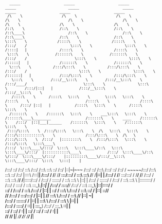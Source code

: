 
      _____                    _____                    _____                    _____                        _____                    _____                    _____                    _____                    _____          
     /\    \                  /\    \                  /\    \                  /\    \                      /\    \                  /\    \                  /\    \                  /\    \                  /\    \         
    /::\    \                /::\    \                /::\    \                /::\____\                    /::\    \                /::\    \                /::\____\                /::\    \                /::\    \        
    \:::\    \              /::::\    \              /::::\    \              /:::/    /                    \:::\    \               \:::\    \              /::::|   |               /::::\    \              /::::\    \       
     \:::\    \            /::::::\    \            /::::::\    \            /:::/    /                      \:::\    \               \:::\    \            /:::::|   |              /::::::\    \            /::::::\    \      
      \:::\    \          /:::/\:::\    \          /:::/\:::\    \          /:::/    /                        \:::\    \               \:::\    \          /::::::|   |             /:::/\:::\    \          /:::/\:::\    \     
       \:::\    \        /:::/__\:::\    \        /:::/__\:::\    \        /:::/____/                          \:::\    \               \:::\    \        /:::/|::|   |            /:::/__\:::\    \        /:::/__\:::\    \    
       /::::\    \      /::::\   \:::\    \       \:::\   \:::\    \      /::::\    \                          /::::\    \              /::::\    \      /:::/ |::|   |           /::::\   \:::\    \      /::::\   \:::\    \   
      /::::::\    \    /::::::\   \:::\    \    ___\:::\   \:::\    \    /::::::\____\________                /::::::\    \    ____    /::::::\    \    /:::/  |::|___|______    /::::::\   \:::\    \    /::::::\   \:::\    \  
     /:::/\:::\    \  /:::/\:::\   \:::\    \  /\   \:::\   \:::\    \  /:::/\:::::::::::\    \              /:::/\:::\    \  /\   \  /:::/\:::\    \  /:::/   |::::::::\    \  /:::/\:::\   \:::\    \  /:::/\:::\   \:::\____\ 
    /:::/  \:::\____\/:::/  \:::\   \:::\____\/::\   \:::\   \:::\____\/:::/  |:::::::::::\____\            /:::/  \:::\____\/::\   \/:::/  \:::\____\/:::/    |:::::::::\____\/:::/__\:::\   \:::\____\/:::/  \:::\   \:::|    |
   /:::/    \::/    /\::/    \:::\  /:::/    /\:::\   \:::\   \::/    /\::/   |::|~~~|~~~~~                /:::/    \::/    /\:::\  /:::/    \::/    /\::/    / ~~~~~/:::/    /\:::\   \:::\   \::/    /\::/   |::::\  /:::|____|
  /:::/    / \/____/  \/____/ \:::\/:::/    /  \:::\   \:::\   \/____/  \/____|::|   |                    /:::/    / \/____/  \:::\/:::/    / \/____/  \/____/      /:::/    /  \:::\   \:::\   \/____/  \/____|:::::\/:::/    / 
 /:::/    /                    \::::::/    /    \:::\   \:::\    \            |::|   |                   /:::/    /            \::::::/    /                       /:::/    /    \:::\   \:::\    \            |:::::::::/    /  
/:::/    /                      \::::/    /      \:::\   \:::\____\           |::|   |                  /:::/    /              \::::/____/                       /:::/    /      \:::\   \:::\____\           |::|\::::/    /   
\::/    /                       /:::/    /        \:::\  /:::/    /           |::|   |                  \::/    /                \:::\    \                      /:::/    /        \:::\   \::/    /           |::| \::/____/    
 \/____/                       /:::/    /          \:::\/:::/    /            |::|   |                   \/____/                  \:::\    \                    /:::/    /          \:::\   \/____/            |::|  ~|          
                              /:::/    /            \::::::/    /             |::|   |                                             \:::\    \                  /:::/    /            \:::\    \                |::|   |          
                             /:::/    /              \::::/    /              \::|   |                                              \:::\____\                /:::/    /              \:::\____\               \::|   |          
                             \::/    /                \::/    /                \:|   |                                               \::/    /                \::/    /                \::/    /                \:|   |          
                              \/____/                  \/____/                  \|___|                                                \/____/                  \/____/                  \/____/                  \|___|          
                                                                                                                                                                                                                                 
